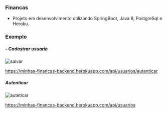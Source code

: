 <h3> Financas </h3>

- Projeto em desenvolvimento utilizando SpringBoot, Java 8, PostgreSql e Heroku.


<h3> Exemplo </h3>

<h5>- Cadastrar usuario</h5

![salvar](https://user-images.githubusercontent.com/3504902/73540867-c3e53c80-440f-11ea-969c-be585f3f8391.jpg)

https://minhas-financas-backend.herokuapp.com/api/usuarios/autenticar

<h5> Autenticar</h5>

![auteticar](https://user-images.githubusercontent.com/3504902/73541172-7b7a4e80-4410-11ea-9dde-cbfa0b831ebf.jpg)
 
 https://minhas-financas-backend.herokuapp.com/api/usuarios




